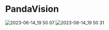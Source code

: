 # PandaVision

![2023-06-14_19 50 07](https://github.com/GDMC-Group2/PandaVision/assets/53485567/1d43db9c-571e-4f5a-9cd3-3fb14d43d60c)
![2023-06-14_19 50 31](https://github.com/GDMC-Group2/PandaVision/assets/53485567/69c0c825-b10b-4c9c-b26a-faa89ec42e30)
